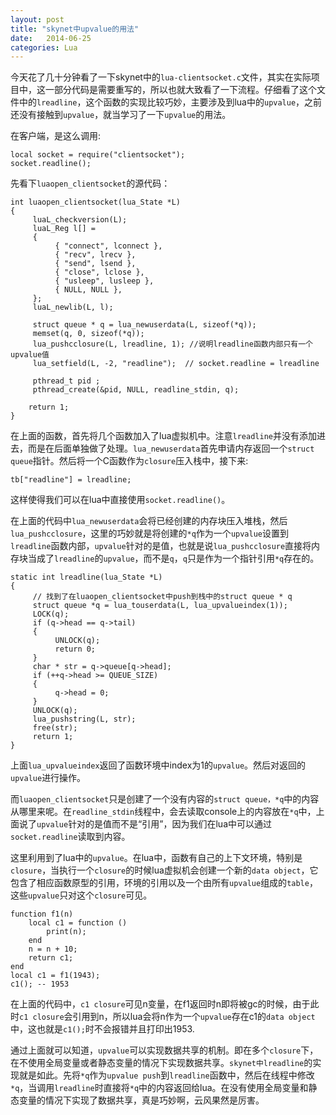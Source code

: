 ```yaml
---
layout: post
title: "skynet中upvalue的用法"
date:   2014-06-25
categories: Lua
---
```


今天花了几十分钟看了一下skynet中的```lua-clientsocket.c```文件，其实在实际项目中，这一部分代码是需要重写的，所以也就大致看了一下流程。仔细看了这个文件中的```lreadline```，这个函数的实现比较巧妙，主要涉及到lua中的```upvalue```，之前还没有接触到```upvalue```，就当学习了一下```upvalue```的用法。

在客户端，是这么调用:

    local socket = require("clientsocket");
    socket.readline();

先看下```luaopen_clientsocket```的源代码：

    int luaopen_clientsocket(lua_State *L) 
    {
    	 luaL_checkversion(L);
    	 luaL_Reg l[] = 
    	 {
    		  { "connect", lconnect },
    		  { "recv", lrecv },
    		  { "send", lsend },
    		  { "close", lclose },
    		  { "usleep", lusleep },
    		  { NULL, NULL },
    	 };
    	 luaL_newlib(L, l);
    
    	 struct queue * q = lua_newuserdata(L, sizeof(*q));
    	 memset(q, 0, sizeof(*q));
    	 lua_pushcclosure(L, lreadline, 1); //说明lreadline函数内部只有一个upvalue值
    	 lua_setfield(L, -2, "readline");  // socket.readline = lreadline
    
    	 pthread_t pid ;
    	 pthread_create(&pid, NULL, readline_stdin, q);
    
    	return 1;
    }

在上面的函数，首先将几个函数加入了lua虚拟机中。注意```lreadline```并没有添加进去，而是在后面单独做了处理。```lua_newuserdata```首先申请内存返回一个```struct``` ```queue```指针。然后将一个C函数作为```closure```压入栈中，接下来:  

    tb["readline"] = lreadline;

这样使得我们可以在lua中直接使用```socket.readline()```。

在上面的代码中```lua_newuserdata```会将已经创建的内存块压入堆栈，然后```lua_pushcclosure```，这里的巧妙就是将创建的```*q```作为一个```upvalue```设置到```lreadline```函数内部，```upvalue```针对的是值，也就是说```lua_pushcclosure```直接将内存块当成了```lreadline```的```upvalue```，而不是```q```，```q```只是作为一个指针引用```*q```存在的。

    static int lreadline(lua_State *L) 
    {
    	 // 找到了在luaopen_clientsocket中push到栈中的struct queue * q
    	 struct queue *q = lua_touserdata(L, lua_upvalueindex(1));
    	 LOCK(q);
    	 if (q->head == q->tail) 
    	 {
    		  UNLOCK(q);
    		  return 0;
    	 }
    	 char * str = q->queue[q->head];
    	 if (++q->head >= QUEUE_SIZE) 
    	 {
    		  q->head = 0;
    	 }
    	 UNLOCK(q);
    	 lua_pushstring(L, str);
    	 free(str);
    	 return 1;
    }

上面```lua_upvalueindex```返回了函数环境中index为1的```upvalue```。然后对返回的```upvalue```进行操作。

而```luaopen_clientsocket```只是创建了一个没有内容的```struct queue，*q```中的内容从哪里来呢。在```readline_stdin```线程中，会去读取console上的内容放在```*q```中，上面说了```upvalue```针对的是值而不是“引用”，因为我们在lua中可以通过```socket.readline```读取到内容。

这里利用到了lua中的```upvalue```。在lua中，函数有自己的上下文环境，特别是```closure```，当执行一个```closure```的时候lua虚拟机会创建一个新的```data object```，它包含了相应函数原型的引用，环境的引用以及一个由所有```upvalue```组成的```table```，这些```upvalue```只对这个```closure```可见。
    
    function f1(n)
        local c1 = function ()
            print(n);
        end
        n = n + 10;
        return c1;
    end
    local c1 = f1(1943);
    c1(); -- 1953

在上面的代码中，```c1 closure```可见n变量，在f1返回时n即将被gc的时候，由于此时```c1 closure```会引用到n，所以lua会将n作为一个```upvalue```存在c1的```data object```中，这也就是```c1();```时不会报错并且打印出1953.

通过上面就可以知道，```upvalue```可以实现数据共享的机制。即在多个```closure```下，在不使用全局变量或者静态变量的情况下实现数据共享。```skynet中lreadline```的实现就是如此。先将```*q```作为```upvalue push```到```lreadline```函数中，然后在线程中修改```*q```，当调用```lreadline```时直接将```*q```中的内容返回给lua。在没有使用全局变量和静态变量的情况下实现了数据共享，真是巧妙啊，云风果然是厉害。
